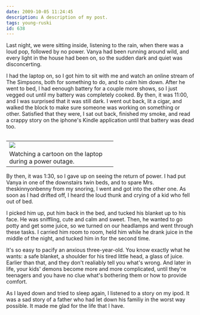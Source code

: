 ```yaml
---
date: 2009-10-05 11:24:45
description: A description of my post.
tags: young-ruski
id: 638
---
```

Last night, we were sitting inside, listening to the rain, when there was a loud pop, followed by no power.  Vanya had been running around wild, and every light in the house had been on, so the sudden dark and quiet was disconcerting.

I had the laptop on, so I got him to sit with me and watch an online stream of The Simpsons, both for something to do, and to calm him down.  After he went to bed, I had eenough battery for a couple more shows, so I just vegged out until my battery was completely cooked.  By then, it was 11:00, and I was surprised that it was still dark.  I went out back, lit a cigar, and walked the block to make sure someone was working on something or other.  Satisfied that they were, I sat out back, finished my smoke, and read a crappy story on the iphone's Kindle application until that battery was dead too.
<!--more-->
<table cellpadding="2" align="right"><tr><td width="250" ><img src="/img/vanyapoweroutage.jpg"></td><td width="5" rowspan="2"><spacer type="block" width="5" height="1"></td></tr><tr><td class="caption" width="250">Watching a cartoon on the laptop during a power outage.</td></tr></table>

By then, it was 1:30, so I gave up on seeing the return of power.  I had put Vanya in one of the downstairs twin beds, and to spare Mrs. theskinnyonbenny from my snoring, I went and got into the other one.  As soon as I had drifted off, I heard the loud thunk and crying of a kid who fell out of bed.

I picked him up, put him back in the bed, and tucked his blanket up to his face.  He was sniffling, cute and calm and sweet.  Then, he wanted to go potty and get some juice, so we turned on our headlamps and went through these tasks.  I carried him room to room, held him while he drank juice in the middle of the night, and tucked him in for the second time.

It's so easy to pacify an anxious three-year-old.  You know exactly what he wants:  a safe blanket, a shoulder for his tired little head, a glass of juice.  Earlier than that, and they don't realiably tell you what's wrong.  And later in life, your kids' demons become more and more complicated, until they're teenagers and you have no clue what's bothering them or how to provide comfort.

As I layed down and tried to sleep again, I listened to a story on my ipod.  It was a sad story of a father who had let down his familiy in the worst way possible.  It made me glad for the life that I have.